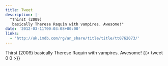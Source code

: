 ```yaml
---
title: Tweet
description: |-
  "Thirst (2009)
   basically Therese Raquin with vampires. Awesome!"
date: '2012-03-11T00:03:08+00:00'
links:
  - 'http://uk.imdb.com/rg/an_share/title/title/tt0762073/'
---
```

Thirst (2009)
 basically Therese Raquin with vampires. Awesome!
      {{< tweet 0 0 >}}
    
